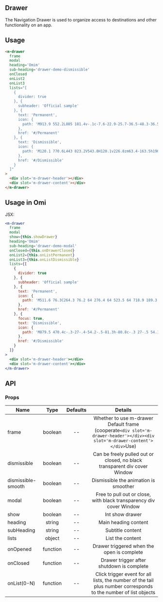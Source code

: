 ## Drawer

The Navigation Drawer is used to organize access to destinations and other functionality on an app.

## Usage

```html
<m-drawer
  frame
  modal
  heading='Omim'
  sub-heading='drawer-demo-dismissible'
  onClosed
  onList2
  onList3
  lists="[
    {
      divider: true
    }, {
      subheader: 'Official sample'
    }, {
      text: 'Permanent',
      icon: {
        path: 'M913.9 552.2L805 181.4v-.1c-7.6-22.9-25.7-36.5-48.3-36.5-23.4 0-42.5 13.5-49.7 35.2l-71.4 213H388.8l-71.4-213c-7.2-21.7-26.3-35.2-49.7-35.2-23.1 0-42.5 14.8-48.4 36.6L110.5 552.2c-4.4 14.7 1.2 31.4 13.5 40.7l368.5 276.4c2.6 3.6 6.2 6.3 10.4 7.8l8.6 6.4 8.5-6.4c4.9-1.7 9-4.7 11.9-8.9l368.4-275.4c12.4-9.2 18-25.9 13.6-40.6zM751.7 193.4c1-1.8 2.9-1.9 3.5-1.9 1.1 0 2.5.3 3.4 3L818 394.3H684.5l67.2-200.9zm-487.4 1c.9-2.6 2.3-2.9 3.4-2.9 2.7 0 2.9.1 3.4 1.7l67.3 201.2H206.5l57.8-200zM158.8 558.7l28.2-97.3 202.4 270.2-230.6-172.9zm73.9-116.4h122.1l90.8 284.3-212.9-284.3zM512.9 776L405.7 442.3H620L512.9 776zm157.9-333.7h119.5L580 723.1l90.8-280.8zm-40.7 293.9l207.3-276.7 29.5 99.2-236.8 177.5z'
      },
      href: '#/Permanent'
    }, {
      text: 'Dismissible',
      icon: {
        path: 'M120.1 770.6L443 823.2V543.8H120.1v226.8zm63.4-163.5h196.2v141.6l-196.2-31.9V607.1zm340.3 226.5l382 62.2v-352h-382v289.8zm63.4-226.5h255.3v214.4l-255.3-41.6V607.1zm-63.4-415.7v288.8h382V128.1l-382 63.3zm318.7 225.5H587.3V245l255.3-42.3v214.2zm-722.4 63.3H443V201.9l-322.9 53.5v224.8zM183.5 309l196.2-32.5v140.4H183.5V309z'
      },
      href: '#/Dismissible'
    }
  ]"
>
  <div slot='m-drawer-header'></div>
  <div slot='m-drawer-content'></div>
</m-drawer>
```

## Usage in Omi

JSX:

```jsx
<m-drawer
  frame
  modal
  show={this.showDrawer}
  heading='Omim'
  sub-heading='drawer-demo-modal'
  onClosed={this.onDrawerClosed}
  onList2={this.onListPermanent}
  onList3={this.onListDismissible}
  lists={[
    {
      divider: true
    }, {
      subheader: 'Official sample'
    }, {
      text: 'Permanent',
      icon: {
        path: 'M511.6 76.3C264.3 76.2 64 276.4 64 523.5 64 718.9 189.3 885 363.8 946c23.5 5.9 19.9-10.8 19.9-22.2v-77.5c-135.7 15.9-141.2-73.9-150.3-88.9C215 726 171.5 718 184.5 703c30.9-15.9 62.4 4 98.9 57.9 26.4 39.1 77.9 32.5 104 26 5.7-23.5 17.9-44.5 34.7-60.8-140.6-25.2-199.2-111-199.2-213 0-49.5 16.3-95 48.3-131.7-20.4-60.5 1.9-112.3 4.9-120 58.1-5.2 118.5 41.6 123.2 45.3 33-8.9 70.7-13.6 112.9-13.6 42.4 0 80.2 4.9 113.5 13.9 11.3-8.6 67.3-48.8 121.3-43.9 2.9 7.7 24.7 58.3 5.5 118 32.4 36.8 48.9 82.7 48.9 132.3 0 102.2-59 188.1-200 212.9a127.5 127.5 0 0 1 38.1 91v112.5c.8 9 0 17.9 15 17.9 177.1-59.7 304.6-227 304.6-424.1 0-247.2-200.4-447.3-447.5-447.3z',
      },
      href: '#/Permanent'
    }, {
      focus: true,
      text: 'Dismissible',
      icon: {
        path: 'M879.5 470.4c-.3-27-.4-54.2-.5-81.3h-80.8c-.3 27-.5 54.1-.7 81.3-27.2.1-54.2.3-81.2.6v80.9c27 .3 54.2.5 81.2.8.3 27 .3 54.1.5 81.1h80.9c.1-27 .3-54.1.5-81.3 27.2-.3 54.2-.4 81.2-.7v-80.9c-26.9-.2-54.1-.2-81.1-.5zm-530 .4c-.1 32.3 0 64.7.1 97 54.2 1.8 108.5 1 162.7 1.8-23.9 120.3-187.4 159.3-273.9 80.7-89-68.9-84.8-220 7.7-284 64.7-51.6 156.6-38.9 221.3 5.8 25.4-23.5 49.2-48.7 72.1-74.7-53.8-42.9-119.8-73.5-190-70.3-146.6-4.9-281.3 123.5-283.7 270.2-9.4 119.9 69.4 237.4 180.6 279.8 110.8 42.7 252.9 13.6 323.7-86 46.7-62.9 56.8-143.9 51.3-220-90.7-.7-181.3-.6-271.9-.3z',
      },
      href: '#/Dismissible'
    }
  ]}
>
  <div slot='m-drawer-header'></div>
  <div slot='m-drawer-content'></div>
</m-drawer>
```

## API

### Props

|  **Name**  | **Type**        | **Defaults**  | **Details**  |
| ------------- |:-------------:|:-----:|:-------------:|
| frame | boolean | -- | Whether to use m-drawer Default frame (cooperate`<div slot='m-drawer-header'></div><div slot='m-drawer-content'></div>`Use) |
| dismissible | boolean | -- | Can be freely pulled out or closed, no black transparent div cover Window |
| dismissible-smooth | boolean | -- | Dismissible the animation is smoother |
| modal | boolean | -- | Free to pull out or close, with black transparency div cover Window |
| show | boolean | -- | Int show drawer |
| heading | string | -- | Main heading content |
| subHeading | string | -- | Subtitle content |
| lists | object | -- | List the content |
| onOpened | function | -- | Drawer triggered when the open is complete |
| onClosed | function | -- | Drawer trigger after shutdown is complete |
| onList(0-N) | function | -- | Click trigger event for all lists, the number of the tail plus number corresponds to the number of list objects |
